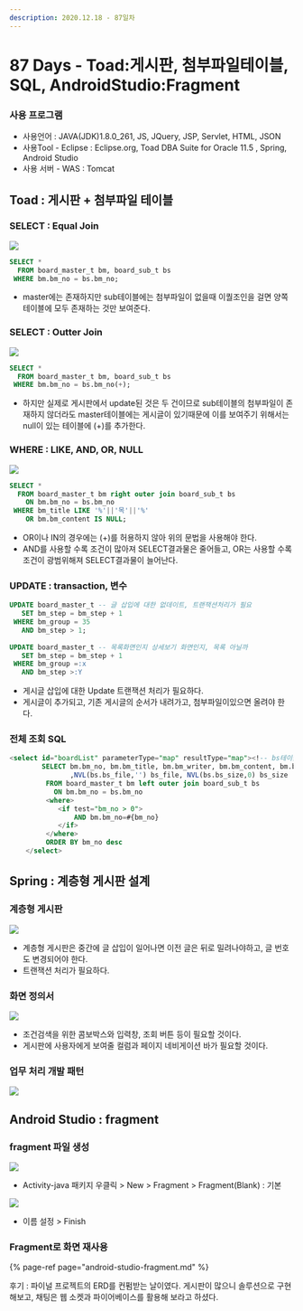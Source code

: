 ```yaml
---
description: 2020.12.18 - 87일차
---
```


# 87 Days - Toad:게시판, 첨부파일테이블, SQL, AndroidStudio:Fragment

### 사용 프로그램

* 사용언어 : JAVA\(JDK\)1.8.0\_261, JS, JQuery, JSP, Servlet, HTML, JSON
* 사용Tool  - Eclipse : Eclipse.org, Toad DBA Suite for Oracle 11.5 , Spring, Android Studio
* 사용 서버 - WAS : Tomcat

## Toad : 게시판 + 첨부파일 테이블

### SELECT : Equal Join

![](../../../.gitbook/assets/eaual.png)

```sql
SELECT *
  FROM board_master_t bm, board_sub_t bs
 WHERE bm.bm_no = bs.bm_no;
```

* master에는 존재하지만 sub테이블에는 첨부파일이 없을때 이퀄조인을 걸면 양쪽테이블에 모두 존재하는 것만 보여준다.

### SELECT : Outter Join

![](../../../.gitbook/assets/outter.png)

```sql
SELECT *
  FROM board_master_t bm, board_sub_t bs
 WHERE bm.bm_no = bs.bm_no(+);
```

* 하지만 실제로 게시판에서 update된 것은 두 건이므로 sub테이블의 첨부파일이 존재하지 않더라도 master테이블에는 게시글이 있기때문에 이를 보여주기 위해서는 null이 있는 테이블에 \(+\)를 추가한다.

### WHERE : LIKE, AND, OR, NULL

![](../../../.gitbook/assets/1%20%2891%29.png)

```sql
SELECT *
  FROM board_master_t bm right outer join board_sub_t bs
    ON bm.bm_no = bs.bm_no
 WHERE bm_title LIKE '%'||'목'||'%'
    OR bm.bm_content IS NULL;
```

* OR이나 IN의 경우에는 \(+\)를 허용하지 않아 위의 문법을 사용해야 한다.
* AND를 사용할 수록 조건이 많아져 SELECT결과물은 줄어들고, OR는 사용할 수록 조건이 광범위해져 SELECT결과물이 늘어난다.

### UPDATE : transaction, 변수

```sql
UPDATE board_master_t -- 글 삽입에 대한 없데이트, 트랜잭션처리가 필요
   SET bm_step = bm_step + 1
 WHERE bm_group = 35
   AND bm_step > 1;
   
UPDATE board_master_t -- 목록화면인지 상세보기 화면인지, 목록 아닐까
   SET bm_step = bm_step + 1
 WHERE bm_group =:x
   AND bm_step >:Y
```

* 게시글 삽입에 대한 Update 트랜잭션 처리가 필요하다.
* 게시글이 추가되고, 기존 게시글의 순서가 내려가고, 첨부파일이있으면 올려야 한다.

### 전체 조회 SQL

```sql
<select id="boardList" parameterType="map" resultType="map"><!-- bs테이블은 null일 수 있으므로 nullpointer방지로 NVL구문 사용 -->		   
		SELECT bm.bm_no, bm.bm_title, bm.bm_writer, bm.bm_content, bm.bm_email,bm.bm_pw, bm.bm_group, bm.bm_pos, bm.bm_step, bm.bm_hit, bm.bm_date
			   ,NVL(bs.bs_file,'') bs_file, NVL(bs.bs_size,0) bs_size 
		 FROM board_master_t bm left outer join board_sub_t bs
		   ON bm.bm_no = bs.bm_no
		 <where>
		 	<if test="bm_no > 0">
		 		AND bm.bm_no=#{bm_no}
		 	</if>
		 </where>
		 ORDER BY bm_no desc
	</select>
```

## Spring : 계층형 게시판 설계

### 계층형 게시판

![](../../../.gitbook/assets/1%20%2895%29.png)

* 계층형 게시판은 중간에 글 삽입이 일어나면 이전 글은 뒤로 밀려나야하고, 글 번호도 변경되어야 한다.
* 트랜잭션 처리가 필요하다.

### 화면 정의서

![](../../../.gitbook/assets/2%20%2872%29.png)

* 조건검색을 위한 콤보박스와 입력창, 조회 버튼 등이 필요할 것이다.
* 게시판에 사용자에게 보여줄 컬럼과 페이지 네비게이션 바가 필요할 것이다.

### 업무 처리 개발 패턴

![](../../../.gitbook/assets/3%20%2855%29.png)

## Android Studio : fragment

### fragment 파일 생성

![](../../../.gitbook/assets/fragment1.png)

* Activity-java 패키지 우클릭 &gt; New &gt; Fragment &gt; Fragment\(Blank\) : 기본

![](../../../.gitbook/assets/fragment2.png)

* 이름 설정 &gt; Finish

### Fragment로 화면 재사용

{% page-ref page="android-studio-fragment.md" %}

후기 : 파이널 프로젝트의 ERD를 컨펌받는 날이였다. 게시판이 많으니 솔루션으로 구현해보고, 채팅은 웹 소켓과 파이어베이스를 활용해 보라고 하셨다.


